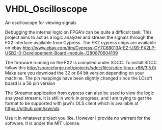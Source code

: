 # VHDL_Oscilloscope
An oscilloscope for viewing signals

Debugging the internal logic on FPGA's can be quite a difficult task. This project aims to act as a logic analyzer and stream the signals through 
the FX2 interface available from Cypress.
The FX2 cypress chips are available on ebay http://www.ebay.com/itm/Cypress-CY7C68013A-EZ-USB-FX2LP-USB2-0-Developement-Board-module-/280870904109

The firmware running on the FX2 is compiled under SDCC.
To install SDCC follow this http://sourceforge.net/projects/sdcc/files/sdcc-linux-x86/3.5.0/. Make sure you download the 32 or 64 bit 
version depending on your machine.
The pin mappings have been slightly changed since the LCsoft board is a 56 pin version

The Streamer application from cypress can also be used to view the logic analyzed streams. It is still in work in progress, and I am trying
to get the format to be supported with jawi's OLS client which is available at https://github.com/jawi/ols

Use it in whatever project you like. However I provide no warrant for the software. It is  under the MIT License.
